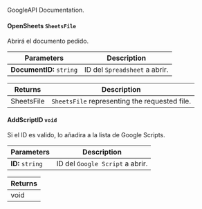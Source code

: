 GoogleAPI Documentation.


#### **OpenSheets** `SheetsFile`

Abrirá el documento pedido.

| Parameters | Description |
|--|--|
| **DocumentID:** `string` | ID del `Spreadsheet` a abrir. |

| Returns | Description |
|--|--|
| SheetsFile | `SheetsFile` representing the requested file. |



#### **AddScriptID** `void`

Si el ID es valido, lo añadira a la lista de Google Scripts.

| Parameters | Description |
|--|--|
| **ID:** `string` | ID del `Google Script` a abrir. |

| Returns   |
|----|
| void   |
